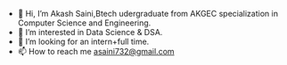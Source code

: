 - 👋 Hi, I’m Akash Saini,Btech udergraduate from AKGEC specialization in Computer Science and Engineering.
- 👀 I’m interested in Data Science & DSA.
- 💞️ I’m looking for an intern+full time.
- 📫 How to reach me asaini732@gmail.com

<!---
akash-dotcom/akash-dotcom is a ✨ special ✨ repository because its `README.md` (this file) appears on your GitHub profile.
You can click the Preview link to take a look at your changes.
--->
